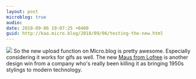 ```yaml
---
layout: post
microblog: true
audio: 
date: 2018-09-06 19:07:25 +0400
guid: http://kaa.micro.blog/2018/09/06/testing-the-new.html
---
```

![](http://micro.kaa.bz/uploads/2018/e8c9d6dd99.jpg)
So the new upload function on Micro.blog is pretty awesome. Especially considering it works for gifs as well. The new [Maus from Lofree](https://maus.lofree.co) is another design win from a company who's really been killing it as bringing 1950s stylings to modern technology.
